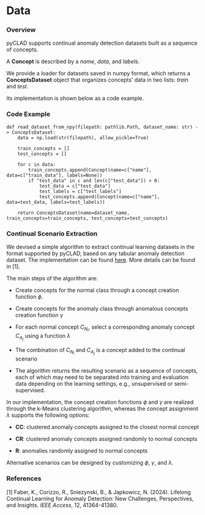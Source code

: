 # Data

### Overview 
pyCLAD supports continual anomaly detection datasets built as a sequence of concepts.

A **Concept** is described by a *name*, *data*, and *labels*. 

We provide a loader for datasets saved in numpy format, which returns a **ConceptsDataset** object that organizes concepts' data in two lists: *train* and *test*. 

Its implementation is shown below as a code example.

### Code Example
    
    def read_dataset_from_npy(filepath: pathlib.Path, dataset_name: str) -> ConceptsDataset:
        data = np.load(str(filepath), allow_pickle=True)
    
        train_concepts = []
        test_concepts = []
    
        for c in data:
            train_concepts.append(Concept(name=c["name"], data=c["train_data"], labels=None))
            if "test_data" in c and len(c["test_data"]) > 0:
                test_data = c["test_data"]
                test_labels = c["test_labels"]
                test_concepts.append(Concept(name=c["name"], data=test_data, labels=test_labels))
    
        return ConceptsDataset(name=dataset_name, train_concepts=train_concepts, test_concepts=test_concepts)


### Continual Scenario Extraction
We devised a simple algorithm to extract continual learning datasets in the format supported by pyCLAD, based on any tabular anomaly detection dataset. 
The implementation can be found [here](https://github.com/lifelonglab/lifelong-anomaly-detection-scenarios). More details can be found in [1]. 

The main steps of the algorithm are:

- Create concepts for the normal class through a concept creation function $\phi$. 

- Create concepts for the anomaly class through anomalous concepts creation function $\gamma$

- For each normal concept $C_{N_i}$, select a corresponding anomaly concept $C_{A_j}$ using a function $\lambda$

- The combination of $C_{N_i}$ and $C_{A_j}$ is a concept added to the continual scenario

- The algorithm returns the resulting scenario as a sequence of concepts, each of which may need to be separated into training and evaluation data depending on the learning settings, e.g., unsupervised or semi-supervised.

In our implementation, the concept creation functions $\phi$ and $\gamma$ are realized through the k-Means clustering algorithm, whereas the concept assignment $\lambda$ supports the following options:

- **CC**: clustered anomaly concepts assigned to the closest normal concept

- **CR**: clustered anomaly concepts assigned randomly to normal concepts

- **R**: anomalies randomly assigned to normal concepts

Alternative scenarios can be designed by customizing $\phi$, $\gamma$, and $\lambda$.


### References 

[1] Faber, K., Corizzo, R., Sniezynski, B., & Japkowicz, N. (2024). Lifelong Continual Learning for Anomaly Detection: New Challenges, Perspectives, and Insights. *IEEE Access*, 12, 41364-41380.
